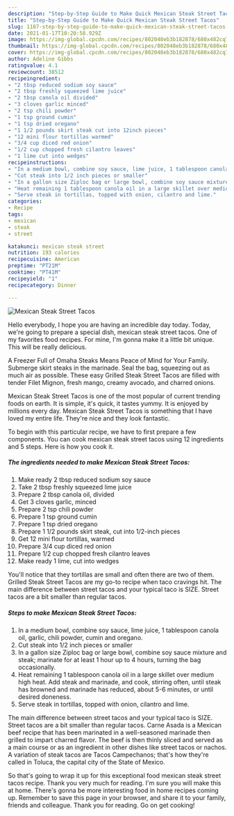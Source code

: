 ```yaml
---
description: "Step-by-Step Guide to Make Quick Mexican Steak Street Tacos"
title: "Step-by-Step Guide to Make Quick Mexican Steak Street Tacos"
slug: 1187-step-by-step-guide-to-make-quick-mexican-steak-street-tacos
date: 2021-01-17T10:20:58.929Z
image: https://img-global.cpcdn.com/recipes/802048eb3b182878/680x482cq70/mexican-steak-street-tacos-recipe-main-photo.jpg
thumbnail: https://img-global.cpcdn.com/recipes/802048eb3b182878/680x482cq70/mexican-steak-street-tacos-recipe-main-photo.jpg
cover: https://img-global.cpcdn.com/recipes/802048eb3b182878/680x482cq70/mexican-steak-street-tacos-recipe-main-photo.jpg
author: Adeline Gibbs
ratingvalue: 4.1
reviewcount: 38512
recipeingredient:
- "2 tbsp reduced sodium soy sauce"
- "2 tbsp freshly squeezed lime juice"
- "2 tbsp canola oil divided"
- "3 cloves garlic minced"
- "2 tsp chili powder"
- "1 tsp ground cumin"
- "1 tsp dried oregano"
- "1 1/2 pounds skirt steak cut into 12inch pieces"
- "12 mini flour tortillas warmed"
- "3/4 cup diced red onion"
- "1/2 cup chopped fresh cilantro leaves"
- "1 lime cut into wedges"
recipeinstructions:
- "In a medium bowl, combine soy sauce, lime juice, 1 tablespoon canola oil, garlic, chili powder, cumin and oregano."
- "Cut steak into 1/2 inch pieces or smaller"
- "In a gallon size Ziploc bag or large bowl, combine soy sauce mixture and steak; marinate for at least 1 hour up to 4 hours, turning the bag occasionally."
- "Heat remaining 1 tablespoon canola oil in a large skillet over medium high heat. Add steak and marinade, and cook, stirring often, until steak has browned and marinade has reduced, about 5-6 minutes, or until desired doneness."
- "Serve steak in tortillas, topped with onion, cilantro and lime."
categories:
- Recipe
tags:
- mexican
- steak
- street

katakunci: mexican steak street 
nutrition: 193 calories
recipecuisine: American
preptime: "PT21M"
cooktime: "PT41M"
recipeyield: "1"
recipecategory: Dinner

---
```



![Mexican Steak Street Tacos](https://img-global.cpcdn.com/recipes/802048eb3b182878/680x482cq70/mexican-steak-street-tacos-recipe-main-photo.jpg)

Hello everybody, I hope you are having an incredible day today. Today, we're going to prepare a special dish, mexican steak street tacos. One of my favorites food recipes. For mine, I'm gonna make it a little bit unique. This will be really delicious.

A Freezer Full of Omaha Steaks Means Peace of Mind for Your Family. Submerge skirt steaks in the marinade. Seal the bag, squeezing out as much air as possible. These easy Grilled Steak Street Tacos are filled with tender Filet Mignon, fresh mango, creamy avocado, and charred onions.

Mexican Steak Street Tacos is one of the most popular of current trending foods on earth. It is simple, it's quick, it tastes yummy. It is enjoyed by millions every day. Mexican Steak Street Tacos is something that I have loved my entire life. They're nice and they look fantastic.


To begin with this particular recipe, we have to first prepare a few components. You can cook mexican steak street tacos using 12 ingredients and 5 steps. Here is how you cook it.

<!--inarticleads1-->

##### The ingredients needed to make Mexican Steak Street Tacos:

1. Make ready 2 tbsp reduced sodium soy sauce
1. Take 2 tbsp freshly squeezed lime juice
1. Prepare 2 tbsp canola oil, divided
1. Get 3 cloves garlic, minced
1. Prepare 2 tsp chili powder
1. Prepare 1 tsp ground cumin
1. Prepare 1 tsp dried oregano
1. Prepare 1 1/2 pounds skirt steak, cut into 1/2-inch pieces
1. Get 12 mini flour tortillas, warmed
1. Prepare 3/4 cup diced red onion
1. Prepare 1/2 cup chopped fresh cilantro leaves
1. Make ready 1 lime, cut into wedges


You&#39;ll notice that they tortillas are small and often there are two of them. Grilled Steak Street Tacos are my go-to recipe when taco cravings hit. The main difference between street tacos and your typical taco is SIZE. Street tacos are a bit smaller than regular tacos. 

<!--inarticleads2-->

##### Steps to make Mexican Steak Street Tacos:

1. In a medium bowl, combine soy sauce, lime juice, 1 tablespoon canola oil, garlic, chili powder, cumin and oregano.
1. Cut steak into 1/2 inch pieces or smaller
1. In a gallon size Ziploc bag or large bowl, combine soy sauce mixture and steak; marinate for at least 1 hour up to 4 hours, turning the bag occasionally.
1. Heat remaining 1 tablespoon canola oil in a large skillet over medium high heat. Add steak and marinade, and cook, stirring often, until steak has browned and marinade has reduced, about 5-6 minutes, or until desired doneness.
1. Serve steak in tortillas, topped with onion, cilantro and lime.


The main difference between street tacos and your typical taco is SIZE. Street tacos are a bit smaller than regular tacos. Carne Asada is a Mexican beef recipe that has been marinated in a well-seasoned marinade then grilled to impart charred flavor. The beef is then thinly sliced and served as a main course or as an ingredient in other dishes like street tacos or nachos. A variation of steak tacos are Tacos Campechanos; that&#39;s how they&#39;re called in Toluca, the capital city of the State of Mexico. 

So that's going to wrap it up for this exceptional food mexican steak street tacos recipe. Thank you very much for reading. I'm sure you will make this at home. There's gonna be more interesting food in home recipes coming up. Remember to save this page in your browser, and share it to your family, friends and colleague. Thank you for reading. Go on get cooking!
